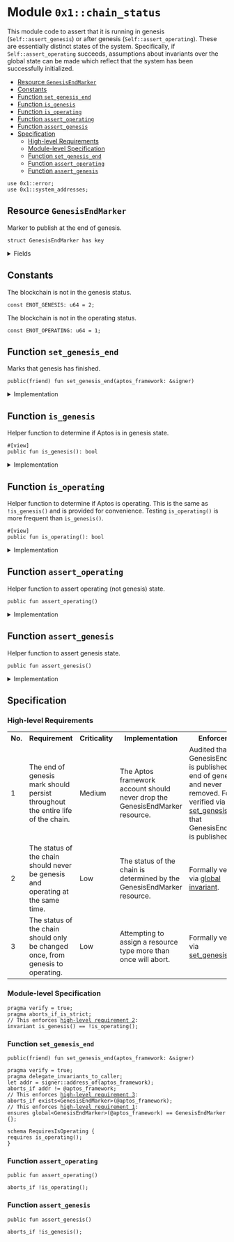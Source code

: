 
<a id="0x1_chain_status"></a>

# Module `0x1::chain_status`

This module code to assert that it is running in genesis (<code>Self::assert_genesis</code>) or after
genesis (<code>Self::assert_operating</code>). These are essentially distinct states of the system. Specifically,
if <code>Self::assert_operating</code> succeeds, assumptions about invariants over the global state can be made
which reflect that the system has been successfully initialized.


-  [Resource `GenesisEndMarker`](#0x1_chain_status_GenesisEndMarker)
-  [Constants](#@Constants_0)
-  [Function `set_genesis_end`](#0x1_chain_status_set_genesis_end)
-  [Function `is_genesis`](#0x1_chain_status_is_genesis)
-  [Function `is_operating`](#0x1_chain_status_is_operating)
-  [Function `assert_operating`](#0x1_chain_status_assert_operating)
-  [Function `assert_genesis`](#0x1_chain_status_assert_genesis)
-  [Specification](#@Specification_1)
    -  [High-level Requirements](#high-level-req)
    -  [Module-level Specification](#module-level-spec)
    -  [Function `set_genesis_end`](#@Specification_1_set_genesis_end)
    -  [Function `assert_operating`](#@Specification_1_assert_operating)
    -  [Function `assert_genesis`](#@Specification_1_assert_genesis)


<pre><code>use 0x1::error;<br/>use 0x1::system_addresses;<br/></code></pre>



<a id="0x1_chain_status_GenesisEndMarker"></a>

## Resource `GenesisEndMarker`

Marker to publish at the end of genesis.


<pre><code>struct GenesisEndMarker has key<br/></code></pre>



<details>
<summary>Fields</summary>


<dl>
<dt>
<code>dummy_field: bool</code>
</dt>
<dd>

</dd>
</dl>


</details>

<a id="@Constants_0"></a>

## Constants


<a id="0x1_chain_status_ENOT_GENESIS"></a>

The blockchain is not in the genesis status.


<pre><code>const ENOT_GENESIS: u64 &#61; 2;<br/></code></pre>



<a id="0x1_chain_status_ENOT_OPERATING"></a>

The blockchain is not in the operating status.


<pre><code>const ENOT_OPERATING: u64 &#61; 1;<br/></code></pre>



<a id="0x1_chain_status_set_genesis_end"></a>

## Function `set_genesis_end`

Marks that genesis has finished.


<pre><code>public(friend) fun set_genesis_end(aptos_framework: &amp;signer)<br/></code></pre>



<details>
<summary>Implementation</summary>


<pre><code>public(friend) fun set_genesis_end(aptos_framework: &amp;signer) &#123;<br/>    system_addresses::assert_aptos_framework(aptos_framework);<br/>    move_to(aptos_framework, GenesisEndMarker &#123;&#125;);<br/>&#125;<br/></code></pre>



</details>

<a id="0x1_chain_status_is_genesis"></a>

## Function `is_genesis`

Helper function to determine if Aptos is in genesis state.


<pre><code>&#35;[view]<br/>public fun is_genesis(): bool<br/></code></pre>



<details>
<summary>Implementation</summary>


<pre><code>public fun is_genesis(): bool &#123;<br/>    !exists&lt;GenesisEndMarker&gt;(@aptos_framework)<br/>&#125;<br/></code></pre>



</details>

<a id="0x1_chain_status_is_operating"></a>

## Function `is_operating`

Helper function to determine if Aptos is operating. This is
the same as <code>!is_genesis()</code> and is provided for convenience.
Testing <code>is_operating()</code> is more frequent than <code>is_genesis()</code>.


<pre><code>&#35;[view]<br/>public fun is_operating(): bool<br/></code></pre>



<details>
<summary>Implementation</summary>


<pre><code>public fun is_operating(): bool &#123;<br/>    exists&lt;GenesisEndMarker&gt;(@aptos_framework)<br/>&#125;<br/></code></pre>



</details>

<a id="0x1_chain_status_assert_operating"></a>

## Function `assert_operating`

Helper function to assert operating (not genesis) state.


<pre><code>public fun assert_operating()<br/></code></pre>



<details>
<summary>Implementation</summary>


<pre><code>public fun assert_operating() &#123;<br/>    assert!(is_operating(), error::invalid_state(ENOT_OPERATING));<br/>&#125;<br/></code></pre>



</details>

<a id="0x1_chain_status_assert_genesis"></a>

## Function `assert_genesis`

Helper function to assert genesis state.


<pre><code>public fun assert_genesis()<br/></code></pre>



<details>
<summary>Implementation</summary>


<pre><code>public fun assert_genesis() &#123;<br/>    assert!(is_genesis(), error::invalid_state(ENOT_OPERATING));<br/>&#125;<br/></code></pre>



</details>

<a id="@Specification_1"></a>

## Specification




<a id="high-level-req"></a>

### High-level Requirements

<table>
<tr>
<th>No.</th><th>Requirement</th><th>Criticality</th><th>Implementation</th><th>Enforcement</th>
</tr>

<tr>
<td>1</td>
<td>The end of genesis mark should persist throughout the entire life of the chain.</td>
<td>Medium</td>
<td>The Aptos framework account should never drop the GenesisEndMarker resource.</td>
<td>Audited that GenesisEndMarker is published at the end of genesis and never removed. Formally verified via <a href="#high-level-req-1">set_genesis_end</a> that GenesisEndMarker is published.</td>
</tr>

<tr>
<td>2</td>
<td>The status of the chain should never be genesis and operating at the same time.</td>
<td>Low</td>
<td>The status of the chain is determined by the GenesisEndMarker resource.</td>
<td>Formally verified via <a href="#high-level-req-2">global invariant</a>.</td>
</tr>

<tr>
<td>3</td>
<td>The status of the chain should only be changed once, from genesis to operating.</td>
<td>Low</td>
<td>Attempting to assign a resource type more than once will abort.</td>
<td>Formally verified via <a href="#high-level-req-3">set_genesis_end</a>.</td>
</tr>

</table>




<a id="module-level-spec"></a>

### Module-level Specification


<pre><code>pragma verify &#61; true;<br/>pragma aborts_if_is_strict;<br/>// This enforces <a id="high-level-req-2" href="#high-level-req">high-level requirement 2</a>:
invariant is_genesis() &#61;&#61; !is_operating();<br/></code></pre>



<a id="@Specification_1_set_genesis_end"></a>

### Function `set_genesis_end`


<pre><code>public(friend) fun set_genesis_end(aptos_framework: &amp;signer)<br/></code></pre>




<pre><code>pragma verify &#61; true;<br/>pragma delegate_invariants_to_caller;<br/>let addr &#61; signer::address_of(aptos_framework);<br/>aborts_if addr !&#61; @aptos_framework;<br/>// This enforces <a id="high-level-req-3" href="#high-level-req">high-level requirement 3</a>:
aborts_if exists&lt;GenesisEndMarker&gt;(@aptos_framework);<br/>// This enforces <a id="high-level-req-1" href="#high-level-req">high-level requirement 1</a>:
ensures global&lt;GenesisEndMarker&gt;(@aptos_framework) &#61;&#61; GenesisEndMarker &#123;&#125;;<br/></code></pre>




<a id="0x1_chain_status_RequiresIsOperating"></a>


<pre><code>schema RequiresIsOperating &#123;<br/>requires is_operating();<br/>&#125;<br/></code></pre>



<a id="@Specification_1_assert_operating"></a>

### Function `assert_operating`


<pre><code>public fun assert_operating()<br/></code></pre>




<pre><code>aborts_if !is_operating();<br/></code></pre>



<a id="@Specification_1_assert_genesis"></a>

### Function `assert_genesis`


<pre><code>public fun assert_genesis()<br/></code></pre>




<pre><code>aborts_if !is_genesis();<br/></code></pre>


[move-book]: https://aptos.dev/move/book/SUMMARY
